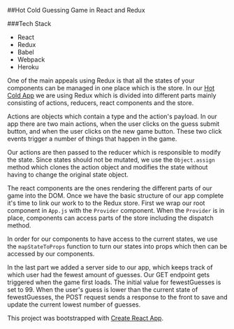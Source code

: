 ##Hot Cold Guessing Game in React and Redux

###Tech Stack

* React
* Redux
* Babel
* Webpack
* Heroku

One of the main appeals using Redux is that all the states of your components
can be managed in one place which is the store.  In our [Hot Cold App](https://hotcold-redux.herokuapp.com/)
we are using Redux which is divided into different parts mainly consisting of actions,
reducers, react components and the store.

Actions are objects which contain a type and the action's payload.  In our app
there are two main actions, when the user clicks on the guess submit button, and
when the user clicks on the new game button. These two click events trigger
a number of things that happen in the game.

Our actions are then passed to the reducer which is responsible to modify
the state. Since states should not be mutated, we use the `Object.assign` method
which clones the action object and modifies the state without having to change
the original state object.

The react components are the ones rendering the different parts of our game into
the DOM. Once we have the basic structure of our app complete it's time to link
our work to to the Redux store.  First we wrap our root component in `App.js`
with the `Provider` component.  When the `Provider` is in place, components can
access parts of the store including the dispatch method.

In order for our components to have access to the current states, we use the
`mapStateToProps` function to turn our states into props which then can be
accessed by our components.

In the last part we added a server side to our app, which keeps track of which
user had the fewest amount of guesses. Our GET endpoint gets triggered when the
game first loads. The initial value for fewestGuesses is set to 99. When the
user's guess is lower than the current state of fewestGuesses, the POST request
sends a response to the front to save and update the current lowest number of
guesses.

This project was bootstrapped with [Create React App](https://github.com/facebookincubator/create-react-app).
